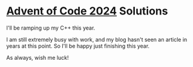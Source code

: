 # [Advent of Code 2024](https://adventofcode.com/2024) Solutions

I'll be ramping up my C++ this year. 

I am still extremely busy with work, and my blog hasn't seen an article in years at this point.
So I'll be happy just finishing this year.

As always, wish me luck!

